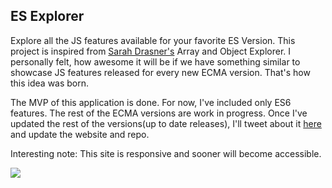 ## ES Explorer

Explore all the JS features available for your favorite ES Version.
This project is inspired from [Sarah Drasner's](https://github.com/sdras) Array and Object Explorer. I personally felt, how awesome it will be if we have something similar to showcase JS features released for every new ECMA version. That's how this idea was born.

The MVP of this application is done. For now, I've included only ES6 features. The rest of the ECMA versions are work in progress. Once I've updated the rest of the versions(up to date releases), I'll tweet about it [here](https://twitter.com/ruphaaganesh) and update the website and repo.

Interesting note: This site is responsive and sooner will become accessible.

![](captured.gif)
